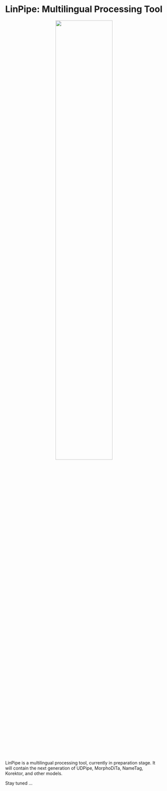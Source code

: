 # LinPipe: Multilingual Processing Tool

<div style="text-align: center"><a href="https://ufal.mff.cuni.cz/~straka/linpipe/figures/linpipe_predecessors.png">
<img src="https://ufal.mff.cuni.cz/~straka/linpipe/figures/linpipe_predecessors.png" style="width: 60%; margin-bottom: 10px">
</a></div>

LinPipe is a multilingual processing tool, currently in preparation stage.
It will contain the next generation of UDPipe, MorphoDiTa, NameTag, Korektor,
and other models.

Stay tuned $…$
